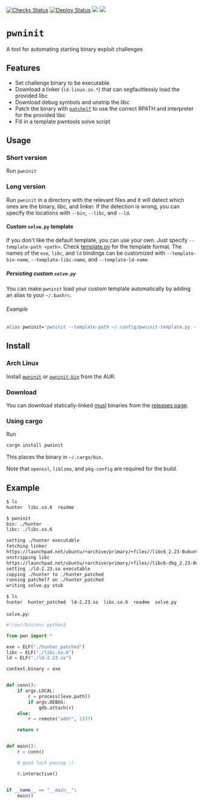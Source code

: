 [![Checks Status](https://github.com/io12/pwninit/workflows/checks/badge.svg)](https://github.com/io12/pwninit/actions)
[![Deploy Status](https://github.com/io12/pwninit/workflows/deploy/badge.svg)](https://github.com/io12/pwninit/actions)
[![](https://img.shields.io/crates/v/pwninit)](https://crates.io/crates/pwninit)
[![](https://docs.rs/pwninit/badge.svg)](https://docs.rs/pwninit)

# `pwninit`

A tool for automating starting binary exploit challenges

## Features

- Set challenge binary to be executable
- Download a linker (`ld-linux.so.*`) that can segfaultlessly load the provided libc
- Download debug symbols and unstrip the libc
- Patch the binary with [`patchelf`](https://github.com/NixOS/patchelf) to use
  the correct RPATH and interpreter for the provided libc
- Fill in a template pwntools solve script

## Usage

### Short version

Run `pwninit`

### Long version

Run `pwninit` in a directory with the relevant files and it will detect which ones are the binary, libc, and linker. If the detection is wrong, you can specify the locations with `--bin`, `--libc`, and `--ld`.

#### Custom `solve.py` template

If you don't like the default template, you can use your own. Just specify `--template-path <path>`. Check [template.py](src/template.py) for the template format. The names of the `exe`, `libc`, and `ld` bindings can be customized with `--template-bin-name`, `--template-libc-name`, and `--template-ld-name`.

##### Persisting custom `solve.py`

You can make `pwninit` load your custom template automatically by adding an alias to your `~/.bashrc`.

###### Example

```bash
alias pwninit='pwninit --template-path ~/.config/pwninit-template.py --template-bin-name e'
```

## Install

### Arch Linux

Install [`pwninit`](https://aur.archlinux.org/packages/pwninit/) or
[`pwninit-bin`](https://aur.archlinux.org/packages/pwninit-bin/) from the AUR.

### Download

You can download statically-linked [musl](https://www.musl-libc.org/)
binaries from the [releases page](https://github.com/io12/pwninit/releases).

### Using cargo

Run

```sh
cargo install pwninit
```

This places the binary in `~/.cargo/bin`.

Note that `openssl`, `liblzma`, and `pkg-config` are required for the build.

## Example

```sh
$ ls
hunter  libc.so.6  readme

$ pwninit
bin: ./hunter
libc: ./libc.so.6

setting ./hunter executable
fetching linker
https://launchpad.net/ubuntu/+archive/primary/+files//libc6_2.23-0ubuntu10_i386.deb
unstripping libc
https://launchpad.net/ubuntu/+archive/primary/+files//libc6-dbg_2.23-0ubuntu10_i386.deb
setting ./ld-2.23.so executable
copying ./hunter to ./hunter_patched
running patchelf on ./hunter_patched
writing solve.py stub

$ ls
hunter	hunter_patched	ld-2.23.so  libc.so.6  readme  solve.py
```

`solve.py`:

```python
#!/usr/bin/env python3

from pwn import *

exe = ELF("./hunter_patched")
libc = ELF("./libc.so.6")
ld = ELF("./ld-2.23.so")

context.binary = exe


def conn():
    if args.LOCAL:
        r = process([exe.path])
        if args.DEBUG:
            gdb.attach(r)
    else:
        r = remote("addr", 1337)

    return r


def main():
    r = conn()

    # good luck pwning :)

    r.interactive()


if __name__ == "__main__":
    main()
```

